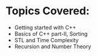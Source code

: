 # Topics Covered:
- Getting started with C++
- Basics of C++ part-II, Sorting
- STL and Time Complexity
- Recursion and Number Theory

